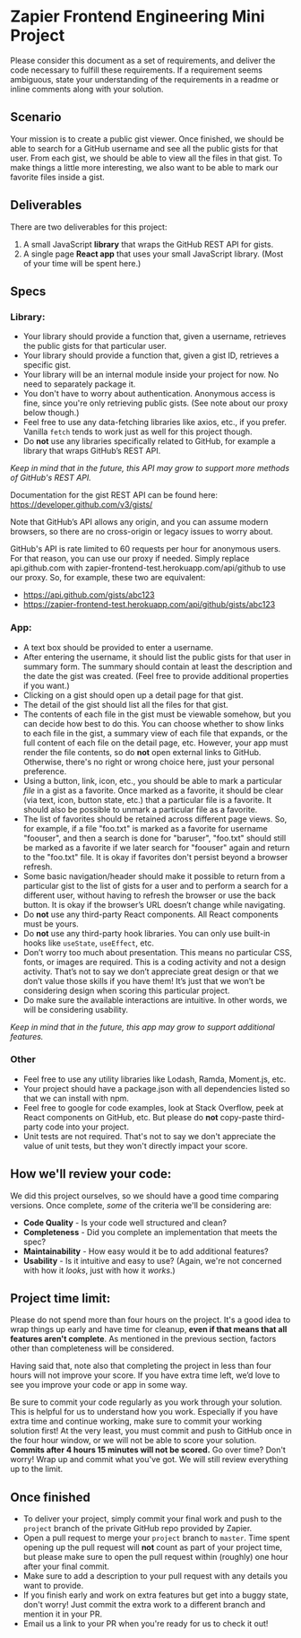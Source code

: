 # Zapier Frontend Engineering Mini Project

Please consider this document as a set of requirements, and deliver the code necessary to fulfill these requirements. If a requirement seems ambiguous, state your understanding of the requirements in a readme or inline comments along with your solution.

## Scenario

Your mission is to create a public gist viewer. Once finished, we should be able to search for a GitHub username and see all the public gists for that user. From each gist, we should be able to view all the files in that gist. To make things a little more interesting, we also want to be able to mark our favorite files inside a gist.

## Deliverables

There are two deliverables for this project:

1. A small JavaScript **library** that wraps the GitHub REST API for gists.
2. A single page **React app** that uses your small JavaScript library. (Most of your time will be spent here.)

## Specs

### Library:

- Your library should provide a function that, given a username, retrieves the public gists for that particular user.
- Your library should provide a function that, given a gist ID, retrieves a specific gist.
- Your library will be an internal module inside your project for now. No need to separately package it.
- You don't have to worry about authentication. Anonymous access is fine, since you're only retrieving public gists. (See note about our proxy below though.)
- Feel free to use any data-fetching libraries like axios, etc., if you prefer. Vanilla `fetch` tends to work just as well for this project though.
- Do **not** use any libraries specifically related to GitHub, for example a library that wraps GitHub’s REST API.

_Keep in mind that in the future, this API may grow to support more methods of GitHub's REST API._

Documentation for the gist REST API can be found here: https://developer.github.com/v3/gists/

Note that GitHub’s API allows any origin, and you can assume modern browsers, so there are no cross-origin or legacy issues to worry about.

GitHub's API is rate limited to 60 requests per hour for anonymous users. For that reason, you can use our proxy if needed. Simply replace api.github.com with zapier-frontend-test.herokuapp.com/api/github to use our proxy. So, for example, these two are equivalent:

* https://api.github.com/gists/abc123
* https://zapier-frontend-test.herokuapp.com/api/github/gists/abc123

### App:

- A text box should be provided to enter a username.
- After entering the username, it should list the public gists for that user in summary form. The summary should contain at least the description and the date the gist was created. (Feel free to provide additional properties if you want.)
- Clicking on a gist should open up a detail page for that gist.
- The detail of the gist should list all the files for that gist.
- The contents of each file in the gist must be viewable somehow, but you can decide how best to do this. You can choose whether to show links to each file in the gist, a summary view of each file that expands, or the full content of each file on the detail page, etc. However, your app must render the file contents, so do **not** open external links to GitHub. Otherwise, there's no right or wrong choice here, just your personal preference.
- Using a button, link, icon, etc., you should be able to mark a particular _file_ in a gist as a favorite. Once marked as a favorite, it should be clear (via text, icon, button state, etc.) that a particular file is a favorite. It should also be possible to unmark a particular file as a favorite.
- The list of favorites should be retained across different page views. So, for example, if a file "foo.txt" is marked as a favorite for username "foouser", and then a search is done for "baruser", "foo.txt" should still be marked as a favorite if we later search for "foouser" again and return to the "foo.txt" file. It is okay if favorites don't persist beyond a browser refresh.
- Some basic navigation/header should make it possible to return from a particular gist to the list of gists for a user and to perform a search for a different user, without having to refresh the browser or use the back button. It is okay if the browser’s URL doesn’t change while navigating.
- Do **not** use any third-party React components. All React components must be yours.
- Do **not** use any third-party hook libraries. You can only use built-in hooks like `useState`, `useEffect`, etc.
- Don’t worry too much about presentation. This means no particular CSS, fonts, or images are required. This is a coding activity and not a design activity. That’s not to say we don’t appreciate great design or that we don’t value those skills if you have them! It’s just that we won’t be considering design when scoring this particular project.
- Do make sure the available interactions are intuitive. In other words, we will be considering usability.

_Keep in mind that in the future, this app may grow to support additional features._

### Other

- Feel free to use any utility libraries like Lodash, Ramda, Moment.js, etc.
- Your project should have a package.json with all dependencies listed so that we can install with npm.
- Feel free to google for code examples, look at Stack Overflow, peek at React components on GitHub, etc. But please do **not** copy-paste third-party code into your project.
- Unit tests are not required. That's not to say we don't appreciate the value of unit tests, but they won't directly impact your score.

## How we'll review your code:

We did this project ourselves, so we should have a good time comparing versions. Once complete, _some_ of the criteria we'll be considering are:

* **Code Quality** - Is your code well structured and clean?
* **Completeness** - Did you complete an implementation that meets the spec?
* **Maintainability** - How easy would it be to add additional features?
* **Usability** - Is it intuitive and easy to use? (Again, we're not concerned with how it _looks_, just with how it _works_.)

## Project time limit:

Please do not spend more than four hours on the project. It's a good idea to wrap things up early and have time for cleanup, **even if that means that all features aren't complete**. As mentioned in the previous section, factors other than completeness will be considered.

Having said that, note also that completing the project in less than four hours will not improve your score. If you have extra time left, we’d love to see you improve your code or app in some way.

Be sure to commit your code regularly as you work through your solution. This is helpful for us to understand how you work. Especially if you have extra time and continue working, make sure to commit your working solution first! At the very least, you must commit and push to GitHub once in the four hour window, or we will not be able to score your solution. **Commits after 4 hours 15 minutes will not be scored.** Go over time? Don't worry! Wrap up and commit what you've got. We will still review everything up to the limit.

## Once finished

* To deliver your project, simply commit your final work and push to the `project` branch of the private GitHub repo provided by Zapier.
* Open a pull request to merge your `project` branch to `master`. Time spent opening up the pull request will **not** count as part of your project time, but please make sure to open the pull request within (roughly) one hour after your final commit.
* Make sure to add a description to your pull request with any details you want to provide.
* If you finish early and work on extra features but get into a buggy state, don't worry! Just commit the extra work to a different branch and mention it in your PR.
* Email us a link to your PR when you're ready for us to check it out!
